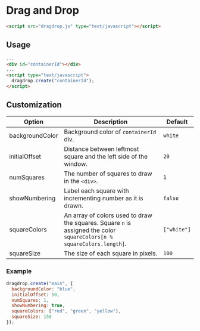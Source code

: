 # Drag and Drop

```html
<script src="dragdrop.js" type="text/javascript"></script>
```

## Usage

```html
...
<div id="containerId"></div>
...
<script type="text/javascript">
  dragdrop.create("containerId");
</script>
```

## Customization

| Option          | Description                                                       | Default |
| ---             | ---                                                               | ---     |
| backgroundColor | Background color of `containerId` div.                            | `white` |
| initialOffset   | Distance between leftmost square and the left side of the window. | `20`    |
| numSquares      | The number of squares to draw in the `<div>`.                     | `1`     |
| showNumbering   | Label each square with incrementing number as it is drawn.        | `false` |
| squareColors    | An array of colors used to draw the squares. Square `n` is assigned the color `squareColors[n % squareColors.length]`. | `["white"]` |
| squareSize      | The size of each square in pixels.                                | `100`   |

### Example

```js
dragdrop.create("main", {
  backgroundColor: "blue",
  initialOffset: 50,
  numSquares: 1,
  showNumbering: true,
  squareColors: ["red", "green", "yellow"],
  squareSize: 150
});
```

